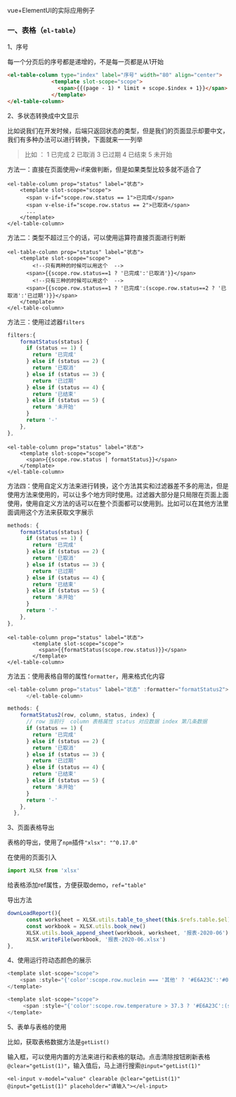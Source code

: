 vue+ElementUI的实际应用例子

### 一、表格（`el-table`）

1、序号

每一个分页后的序号都是递增的，不是每一页都是从1开始

```html
<el-table-column type="index" label="序号" width="80" align="center">
              <template slot-scope="scope">
                <span>{{(page - 1) * limit + scope.$index + 1}}</span>
              </template>
</el-table-column>
```

2、多状态转换成中文显示

比如说我们在开发时候，后端只返回状态的类型，但是我们的页面显示却要中文，我们有多种办法可以进行转换，下面就来一一列举

> 比如 ： 1 已完成 2 已取消 3 已过期 4 已结束 5 未开始 

方法一：直接在页面使用v-if来做判断，但是如果类型比较多就不适合了

```vue
<el-table-column prop="status" label="状态">
    <template slot-scope="scope">
      <span v-if="scope.row.status == 1">已完成</span>
      <span v-else-if="scope.row.status == 2">已取消</span>
	  ...
    </template>
</el-table-column>
```

方法二：类型不超过三个的话，可以使用运算符直接页面进行判断

```vue
<el-table-column prop="status" label="状态">
    <template slot-scope="scope">
		<!--只有两种的时候可以用这个  -->
      <span>{{scope.row.status==1 ? '已完成':'已取消'}}</span>
		<!--只有三种的时候可以用这个  -->
      <span>{{scope.row.status==1 ? '已完成':(scope.row.status==2 ? '已取消':'已过期')}}</span>
    </template>
</el-table-column>
```

方法三：使用过滤器`filters`

```js
filters:{
    formatStatus(status) {
      if (status == 1) {
        return '已完成'
      } else if (status == 2) {
        return '已取消'
      } else if (status == 3) {
        return '已过期'
      } else if (status == 4) {
        return '已结束'
      } else if (status == 5) {
        return '未开始'
      }
      return '-'
    },
},
```

```vue
<el-table-column prop="status" label="状态">
    <template slot-scope="scope">
      <span>{{scope.row.status | formatStatus}}</span>
    </template>
</el-table-column>
```

方法四：使用自定义方法来进行转换，这个方法其实和过滤器差不多的用法，但是使用方法来使用的，可以让多个地方同时使用。过滤器大部分是只局限在页面上面使用，使用自定义方法的话可以在整个页面都可以使用到。比如可以在其他方法里面调用这个方法来获取文字展示

```js
methods: {
    formatStatus(status) {
      if (status == 1) {
        return '已完成'
      } else if (status == 2) {
        return '已取消'
      } else if (status == 3) {
        return '已过期'
      } else if (status == 4) {
        return '已结束'
      } else if (status == 5) {
        return '未开始'
      }
      return '-'
    },
},
```

```vue
<el-table-column prop="status" label="状态">
        <template slot-scope="scope">
          <span>{{formatStatus(scope.row.status)}}</span>
        </template>
</el-table-column>
```

方法五：使用表格自带的属性`formatter`，用来格式化内容

```js
<el-table-column prop="status" label="状态" :formatter="formatStatus2">
      </el-table-column>
```

```js
methods: {
    formatStatus2(row, column, status, index) {
      // row 当前行  column 表格属性 status 对应数据 index 第几条数据
      if (status == 1) {
        return '已完成'
      } else if (status == 2) {
        return '已取消'
      } else if (status == 3) {
        return '已过期'
      } else if (status == 4) {
        return '已结束'
      } else if (status == 5) {
        return '未开始'
      }
      return '-'
    },
  },
```

3、页面表格导出

表格的导出，使用了`npm`插件`"xlsx": "^0.17.0"`

在使用的页面引入

```js
import XLSX from 'xlsx'
```

给表格添加ref属性，方便获取demo，`ref="table"`

导出方法

```js
downLoadReport(){
      const worksheet = XLSX.utils.table_to_sheet(this.$refs.table.$el)
      const workbook = XLSX.utils.book_new()
      XLSX.utils.book_append_sheet(workbook, worksheet, '报表-2020-06')
      XLSX.writeFile(workbook, '报表-2020-06.xlsx')
},
```

4、使用运行符动态颜色的展示

```js
<template slot-scope="scope">
    <span :style="{'color':scope.row.nuclein === '其他' ? '#E6A23C':'#00bec7'}">{{scope.row.nuclein}}</span>
</template>

<template slot-scope="scope">
     <span :style="{'color':scope.row.temperature > 37.3 ? '#E6A23C':(scope.row.temperature < 36 ? '#E6A23C':'#00bec7')}">{{scope.row.temperature}}℃</span>
</template>
```

5、表单与表格的使用

比如，获取表格数据方法是`getList()`

输入框，可以使用内置的方法来进行和表格的联动。点击清除按钮刷新表格`@clear="getList(1)"`，输入值后，马上进行搜索`@input="getList(1)"`

```vue
<el-input v-model="value" clearable @clear="getList(1)" @input="getList(1)" placeholder="请输入"></el-input>
```


